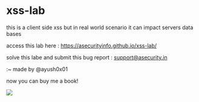 # xss-lab
this is a client side xss but in real world scenario it can impact servers data bases 

access this lab here :  https://asecurityinfo.github.io/xss-lab/ 

solve this labe and submit this bug report : support@asecurity.in                                    


:~ made by @ayush0x01
       
now you can buy me a book!

<a href="https://www.buymeacoffee.com/ayush0x01"><img src="https://img.buymeacoffee.com/button-api/?text=Buy me a book&emoji=📖&slug=ayush0x01&button_colour=FFDD00&font_colour=000000&font_family=Arial&outline_colour=000000&coffee_colour=ffffff"></a>
